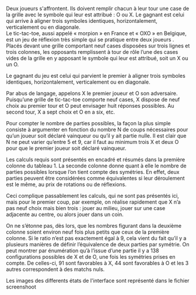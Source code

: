 Deux joueurs s'affrontent. Ils doivent remplir chacun à leur tour une case de la grille avec le symbole qui leur est attribué : O ou X. Le gagnant est celui qui arrive à aligner trois symboles identiques, horizontalement, verticalement ou en diagonale.  
Le tic-tac-toe, aussi appelé « morpion » en France et « OXO » en Belgique, est un jeu de réflexion très simple qui se pratique entre deux joueurs . Placés devant une grille comportant neuf cases disposées sur trois lignes et trois colonnes, les opposants remplissent à tour de rôle l’une des cases vides de la grille en y apposant le symbole qui leur est attribué, soit un X ou un O.

Le gagnant du jeu est celui qui parvient le premier à aligner trois symboles identiques, horizontalement, verticalement ou en diagonale.  

Par abus de langage, appelons X le premier joueur et O son adversaire. Puisqu’une grille de tic-tac-toe comporte neuf cases, X dispose de neuf choix au premier tour et O peut envisager huit réponses possibles. Au second tour, X a sept choix et O en a six, etc. 

Pour compter le nombre de parties possibles, la façon la plus simple consiste à argumenter en fonction du nombre N de coups nécessaires pour qu’un joueur soit déclaré vainqueur ou qu’il y ait partie nulle. Il est clair que N ne peut varier qu’entre 5 et 9, car il faut au minimum trois X et deux O pour que le premier joueur soit déclaré vainqueur.

Les calculs requis sont présentés en encadré et résumés dans la première colonne du tableau 1. La seconde colonne donne quant à elle le nombre de parties possibles lorsque l’on tient compte des symétries. En effet, deux parties peuvent être considérées comme équivalentes si leur déroulement est le même, au prix de rotations ou de réflexions.

Ceci complique passablement les calculs, qui ne sont pas présentés ici, mais pour le premier coup, par exemple, on réalise rapidement que X n’a pas neuf choix mais bien trois : jouer au milieu, jouer sur une case adjacente au centre, ou alors jouer dans un coin.

On ne s’étonne pas, dès lors, que les nombres figurant dans la deuxième colonne soient environ neuf fois plus petits que ceux de la première colonne. Si le ratio n’est pas exactement égal à 9, cela vient du fait qu’il y a plusieurs manières de définir l’équivalence de deux parties par symétrie. On peut montrer par énumération qu’à l’issue d’une partie il y a 138 configurations possibles de X et de O, une fois les symétries prises en compte. De celles-ci, 91 sont favorables à X, 44 sont favorables à O et les 3 autres correspondent à des matchs nuls.

Les images des differents états de l'interface sont représenté dans le fichier screenshoot